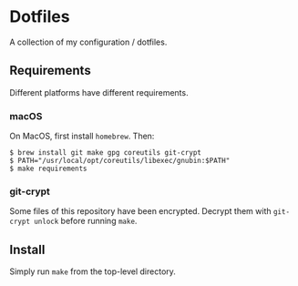 # Dotfiles

A collection of my configuration / dotfiles.

## Requirements

Different platforms have different requirements.

### macOS

On MacOS, first install `homebrew`. Then:

```
$ brew install git make gpg coreutils git-crypt
$ PATH="/usr/local/opt/coreutils/libexec/gnubin:$PATH"
$ make requirements
```

### git-crypt

Some files of this repository have been encrypted.
Decrypt them with `git-crypt unlock` before running `make`.

## Install

Simply run `make` from the top-level directory.
